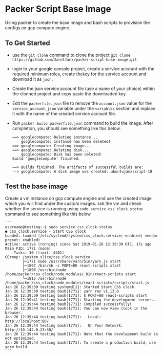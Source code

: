# Packer Script Base Image
Using packer to create the base image and bash scripts to provision the configs on gcp compute engine.

## To Get Started
- use the `git clone` command to clone the project
`git clone https://github.com/JanetJanx/packer-script-base-image.git`

- login to your google console project, create a service account with the required minimum roles,
create thekey for the service account and download it as `json`.

- Create the json service account file (use a name of your choice) within the clonned project
and copy paste the downloaded key.

- Edit the `packerfile.json` file to remove the `account.json` value for the
`service_account_json` variable under the `variables` section and replace it with the name of
the created service account file.

- Run `packer build packerfile.json` command to build the image. After completion, you should
see something like this below.
    ```
    ==> googlecompute: Deleting instance...
        googlecompute: Instance has been deleted!
    ==> googlecompute: Creating image...
    ==> googlecompute: Deleting disk...
        googlecompute: Disk has been deleted!
    Build 'googlecompute' finished.

    ==> Builds finished. The artifacts of successful builds are:
    --> googlecompute: A disk image was created: ubuntujanxscript-18
    ```

## Test the base image
Create a vm instance on gcp compute engine and use the created image which you will find under the
custom images. ssh the vm and check whether the service is running using `sudo service css_clock status`
command to see something like this below

    ```
    username@testing:~$ sudo service css_clock status
    ● css_clock.service - Start CSS clock
    Loaded: loaded (/etc/systemd/system/css_clock.service; enabled; vendor preset: enabled)
    Active: active (running) since Sat 2019-01-26 12:39:39 UTC; 17s ago
    Main PID: 1771 (node)
        Tasks: 30 (limit: 4401)
    CGroup: /system.slice/css_clock.service
            ├─1771 node /usr/share/yarn/bin/yarn.js start
            ├─1807 /bin/sh -c PORT=80 react-scripts start
            ├─1808 /usr/bin/node /home/packer/css_clock/node_modules/.bin/react-scripts start
            └─1815 /usr/bin/node /home/packer/css_clock/node_modules/react-scripts/scripts/start.js
    Jan 26 12:39:39 testing systemd[1]: Started Start CSS clock.
    Jan 26 12:39:39 testing bash[1771]: yarn run v1.13.0
    Jan 26 12:39:39 testing bash[1771]: $ PORT=80 react-scripts start
    Jan 26 12:39:41 testing bash[1771]: Starting the development server...
    Jan 26 12:39:44 testing bash[1771]: Compiled successfully!
    Jan 26 12:39:44 testing bash[1771]: You can now view clock in the browser.
    Jan 26 12:39:44 testing bash[1771]:   Local:            http://localhost:80/
    Jan 26 12:39:44 testing bash[1771]:   On Your Network:  http://10.142.0.23:80/
    Jan 26 12:39:44 testing bash[1771]: Note that the development build is not optimized.
    Jan 26 12:39:44 testing bash[1771]: To create a production build, use yarn build.
    ```
